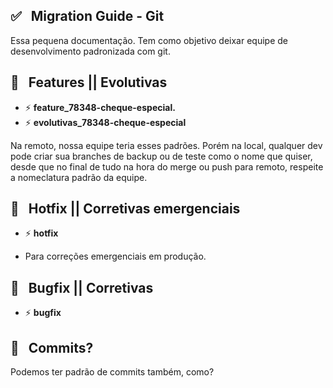 ## ✅️ &nbsp; Migration Guide - Git

Essa pequena documentação. 
Tem como objetivo deixar equipe de desenvolvimento padronizada com git.

## 🎩 &nbsp; Features || Evolutivas

- ⚡️ **feature_78348-cheque-especial.** 
- ⚡️ **evolutivas_78348-cheque-especial** 

Na remoto, nossa equipe teria esses padrões.
Porém na local, qualquer dev pode criar sua branches de backup ou de teste como o nome que quiser, desde que no final de tudo na hora do merge ou push para remoto, respeite a nomeclatura padrão da equipe.

## 🎩 &nbsp; Hotfix || Corretivas emergenciais

- ⚡️ **hotfix**

- Para correções emergenciais em produção.

## 🎩 &nbsp; Bugfix || Corretivas

- ⚡️ **bugfix**

## 🤔 &nbsp; Commits?

Podemos ter padrão de commits também, como?
